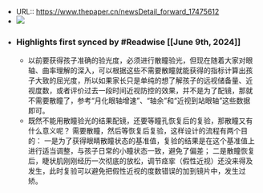 - URL:: https://www.thepaper.cn/newsDetail_forward_17475612
- ![](https://readwise-assets.s3.amazonaws.com/static/images/article1.be68295a7e40.png)
- ### Highlights first synced by #Readwise [[June 9th, 2024]]
    - 以前要获得孩子准确的验光度，必须进行散瞳验光，但现在随着大家对眼轴、曲率理解的深入，可以根据这些不需要散瞳就能获得的指标计算出孩子大致的屈光度，所以如果家长只是单纯的想了解孩子的远视储备量、近视度数，或者评价过去一段时间近视防控的效果，并不是为了配镜，那就不需要散瞳了，参考“月化眼轴增速”、“轴余”和“近视到站眼轴”这些数据即可。
    - 既然不能用散瞳验光的结果配镜，还要等瞳孔恢复后的复验，那散瞳又有什么意义呢？
      需要散瞳，然后等恢复后复验，这样设计的流程有两个目的：
      一是为了获得眼睛散瞳状态的基准值，复验的结果是在这个基准值上进行适当调整，与孩子日常的小瞳状态一致，避免了偏差；
      二是散瞳恢复后，睫状肌刚刚经历一次彻底的放松，调节痉挛（假性近视）还没来得及发生，此时复验可以避免把假性近视的度数错误的加到镜片中，发生过矫。
